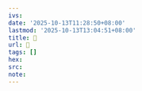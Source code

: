 ```yaml
---
ivs:
date: '2025-10-13T11:28:50+08:00'
lastmod: '2025-10-13T13:04:51+08:00'
title: 󰟀
url: 󰟀
tags: []
hex: 
src:
note:
---
```

